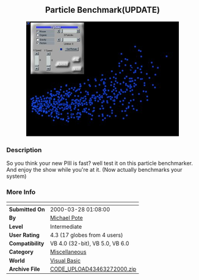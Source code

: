 ﻿<div align="center">

## Particle Benchmark\(UPDATE\)

<img src="PIC2000326953364502.jpg">
</div>

### Description

So you think your new PIII is fast? well test it on this particle benchmarker. And enjoy the show while you're at it. (Now actually benchmarks your system)
 
### More Info
 


<span>             |<span>
---                |---
**Submitted On**   |2000-03-28 01:08:00
**By**             |[Michael Pote](https://github.com/Planet-Source-Code/PSCIndex/blob/master/ByAuthor/michael-pote.md)
**Level**          |Intermediate
**User Rating**    |4.3 (17 globes from 4 users)
**Compatibility**  |VB 4\.0 \(32\-bit\), VB 5\.0, VB 6\.0
**Category**       |[Miscellaneous](https://github.com/Planet-Source-Code/PSCIndex/blob/master/ByCategory/miscellaneous__1-1.md)
**World**          |[Visual Basic](https://github.com/Planet-Source-Code/PSCIndex/blob/master/ByWorld/visual-basic.md)
**Archive File**   |[CODE\_UPLOAD43463272000\.zip](https://github.com/Planet-Source-Code/michael-pote-particle-benchmark-update__1-6814/archive/master.zip)








